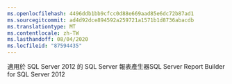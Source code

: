 ```yaml
---
ms.openlocfilehash: 4496ddb1bb9cfcc0d88e669aad85e6dc72b87ad1
ms.sourcegitcommit: ad4d92dce894592a259721a1571b1d8736abacdb
ms.translationtype: MT
ms.contentlocale: zh-TW
ms.lasthandoff: 08/04/2020
ms.locfileid: "87594435"
---
```

<span data-ttu-id="45088-101">適用於 SQL Server 2012 的 SQL Server 報表產生器</span><span class="sxs-lookup"><span data-stu-id="45088-101">SQL Server Report Builder for SQL Server 2012</span></span>
